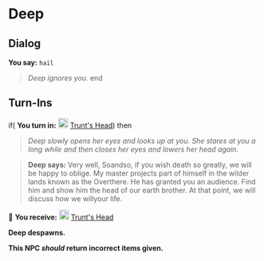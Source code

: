# Deep




## Dialog

**You say:** `hail`



>*Deep ignores you.*
end



## Turn-Ins



if( **You turn in:** <img style="background:url(/static/icons/blank_slot.gif);width:20px;height:20px;" src="/static/icons/item_920.png" alt="" /> <a
                                href="/item/1686" data-url="1686" class="tooltip-link link">Trunt's Head</a>) then 


>*Deep slowly opens her eyes and looks up at you. She stares at you a long while and then closes her eyes and lowers her head again.*


>**Deep says:** Very well, Soandso, if you wish death so greatly, we will be happy to oblige. My master projects part of himself in the wilder lands known as the Overthere. He has granted you an audience. Find him and show him the head of our earth brother. At that point, we will discuss how we willyour life.


 &#127873; **You receive:**  <img style="background:url(/static/icons/blank_slot.gif);width:20px;height:20px;" src="/static/icons/item_920.png" alt="" /> <a
                                href="/item/1686" data-url="1686" class="tooltip-link link">Trunt's Head</a> 

 


**Deep despawns.**

**This NPC *should* return incorrect items given.**
